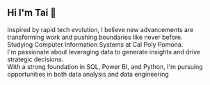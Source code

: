 ## Hi I'm Tai 👋
Inspired by rapid tech evolution, I believe new advancements are transforming work and pushing boundaries like never before.<br>
Studying Computer Information Systems at Cal Poly Pomona. <br>
I'm passionate about leveraging data to generate insights and drive strategic decisions.<br>
With a strong foundation in SQL, Power BI, and Python, I'm pursuing opportunities in both data analysis and data engineering<br>
